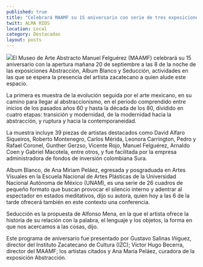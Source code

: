 ```yaml
---
published: true
title: "Celebrará MAAMF su 15 aniversario con serie de tres exposiciones; de Manuel Felguérez, una de ellas"
twitt: ALMA RIOS
location: Local
category: Destacadas
layout: posts
---
```


![](http://i.imgur.com/hGqMZjdm.jpg)El Museo de Arte Abstracto Manuel Felguérez (MAAMF) celebrará su 15 aniversario con la apertura mañana 20 de septiembre a las 8 de la noche de las exposiciones Abstracción, Album Blanco y Seducción, actividades en las que se espera la presencia del artista zacatecano a quien alude este espacio. 

La primera es muestra de la evolución seguida por el arte mexicano, en su camino para llegar al abstraccionismo, en el periodo comprendido entre inicios de los pasados años 60 y hasta la década de los 80, dividido en cuatro etapas: transición y modernidad, de la modernidad hacia la abstracción, y ruptura y hacia la contemporaneidad. 

La muestra incluye 39 piezas de artistas destacados como David Alfaro Siqueiros, Roberto Montenegro, Carlos Mérida, Leonora Carrington, Pedro y Rafael Coronel, Gunther Gerzso, Vicente Rojo, Manuel Felguérez, Arnaldo Coen y Gabriel Macotela, entre otros, y fue facilitada por la empresa administradora de fondos de inversión colombiana Sura. 

Album Blanco, de Ana Miriam Peláez, egresada y posgraduada en Artes Visuales en la Escuela Nacional de Artes Plásticas de la Universidad Nacional Autónoma de México (UNAM), es una serie de 26 cuadros de pequeño formato que buscan provocar el silencio interno y adentrar al espectador en estados meditativos, dijo su autora, quien hoy a las 6 de la tarde ofrecerá también en este contexto una conferencia.

Seducción es la propuesta de Alfonso Mena, en la que el artista ofrece la historia de su relación con la palabra, el lenguaje y los objetos, la forma en que nos acercamos a las cosas, dijo. 

Este programa de aniversario fue presentado por Gustavo Salinas Iñiguez, director del Instituto Zacatecano de Cultura (IZC); Víctor Hugo Becerra, director del MAAMF; los artistas citados y Ana María Peláez, curadora de la exposición Abstracción.
